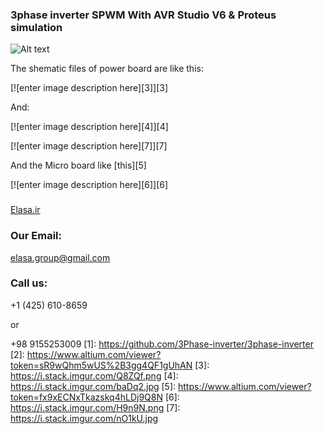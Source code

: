 ﻿### 3phase inverter SPWM With AVR Studio V6 & Proteus simulation


![Alt text](http://i.stack.imgur.com/M9TqC.jpg "3phase inverter SPWM With AVR Studio V6 & Proteus simulation")

The shematic files of power board are like this:

[![enter image description here][3]][3]

And:

[![enter image description here][4]][4]

[![enter image description here][7]][7]

And the Micro board like [this][5]

[![enter image description here][6]][6]


###
[Elasa.ir]( http://electronics.stackexchange.com/questions/228319/problem-in-3-phase-inverterpower-part-with-v-f-controlling "3phase inverter SPWM With AVR Studio V6 & Proteus simulation")

### Our Email:

elasa.group@gmail.com


### Call us:
+1 (425) 610-8659

or 


+98 9155253009
  [1]: https://github.com/3Phase-inverter/3phase-inverter
  [2]: https://www.altium.com/viewer?token=sR9wQhm5wUS%2B3gg4QF1gUhAN
  [3]: https://i.stack.imgur.com/Q8ZQf.png
  [4]: https://i.stack.imgur.com/baDq2.jpg
  [5]: https://www.altium.com/viewer?token=fx9xECNxTkazskq4hLDj9Q8N
  [6]: https://i.stack.imgur.com/H9n9N.png
  [7]: https://i.stack.imgur.com/nO1kU.jpg
